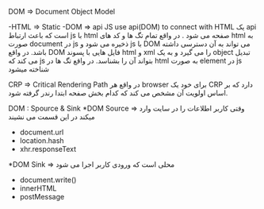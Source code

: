 DOM => Document Object Model 

 -HTML => Static 
 -DOM => api 
JS use api(DOM) to connect with HTML
یک api است که باعث ارتباط js با html صفحه می شود .
در واقع تمام تگ ها و کد های html به صورت document در js ذخیره می شود و js با DOM می تواند به آن دسترسی داشته باشد.
در واقع DOM فایل هایی با پسوند html و xml را می گیرد و به یک object تبدیل می کند که js بتواند آن را بشناسد.
در واقع تگ ها در html به صورت element در js شناخته میشود




CRP => Critical Rendering Path
در واقع هر browser برای خود یک CRP دارد که بر اساس اولویت آن مشخص می کند که کدام بخش صفحه ابتدا رندر گرفته شود.

DOM : Spource & Sink
*DOM Source => وقتی کاربر اطلاعات را در سایت وارد میکند در این قسمت می نشیند 
  - document.url
  - location.hash 
  - xhr.responseText

*DOM Sink => محلی است که ورودی کاربر اجرا می شود
  - document.write()
  - innerHTML
  - postMessage
